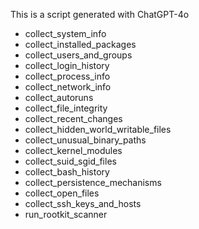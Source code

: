 This is a script generated with ChatGPT-4o 

- collect_system_info
- collect_installed_packages
- collect_users_and_groups
- collect_login_history
- collect_process_info
- collect_network_info
- collect_autoruns
- collect_file_integrity
- collect_recent_changes
- collect_hidden_world_writable_files
- collect_unusual_binary_paths
- collect_kernel_modules
- collect_suid_sgid_files
- collect_bash_history
- collect_persistence_mechanisms
- collect_open_files
- collect_ssh_keys_and_hosts
- run_rootkit_scanner

